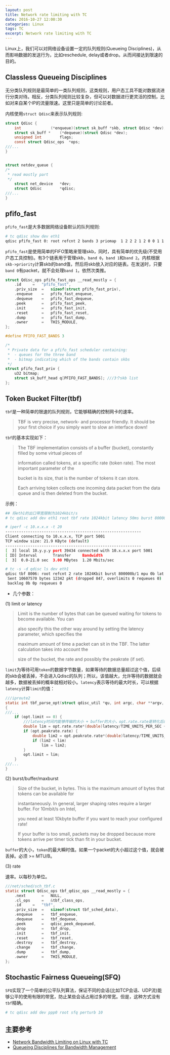 ```yaml
---
layout: post
title: Network rate limiting with TC
date: 2016-10-27 12:00:30
categories: Linux
tags: TC
excerpt: Network rate limiting with TC
---
```


Linux上，我们可以对网络设备设置一定的队列规则(Queueing Disciplines)，从而影响数据的发送行为，比如reschedule, delay或者drop。从而间接达到限速的目的。

## Classless Queueing Disciplines

无分类队列规则是最简单的一类队列规则，这类规则，用户态工具不能对数据流进行分类对待。相反，分类队列规则比较复杂，但可以对数据进行更灵活的控制，比如对来自某个IP的流量限速。这里只是简单的讨论前者。

内核使用`struct Qdisc`来表示队列规则:

```c
struct Qdisc {
	int 			(*enqueue)(struct sk_buff *skb, struct Qdisc *dev); ///skb -> queue
	struct sk_buff *	(*dequeue)(struct Qdisc *dev);
	unsigned int		flags;
	const struct Qdisc_ops	*ops;
///...
}


struct netdev_queue {
/*
 * read mostly part
 */
	struct net_device	*dev;
	struct Qdisc		*qdisc;
///...
}
```

## pfifo_fast

`pfifo_fast`是大多数据网络设备默认的队列规则:

```sh
# tc qdisc show dev eth1
qdisc pfifo_fast 0: root refcnt 2 bands 3 priomap  1 2 2 2 1 2 0 0 1 1 1 1 1 1 1 1
```

`pfifo_fast`是使用简单的FIFO策略来管理skb，同时，具有简单的优先级(不受用户态工具控制)。有3个链表用于管理skb，`band 0`，`band 1`和`band 2`。内核根据`skb->priority`计算skb的band值，然后将skb放入对应的链表。在发送时，只要`band 0`有packet，就不会处理`band 1`，依然次类推。

```c
struct Qdisc_ops pfifo_fast_ops __read_mostly = {
	.id		=	"pfifo_fast",
	.priv_size	=	sizeof(struct pfifo_fast_priv),
	.enqueue	=	pfifo_fast_enqueue,
	.dequeue	=	pfifo_fast_dequeue,
	.peek		=	pfifo_fast_peek,
	.init		=	pfifo_fast_init,
	.reset		=	pfifo_fast_reset,
	.dump		=	pfifo_fast_dump,
	.owner		=	THIS_MODULE,
};

#define PFIFO_FAST_BANDS 3

/*
 * Private data for a pfifo_fast scheduler containing:
 * 	- queues for the three band
 * 	- bitmap indicating which of the bands contain skbs
 */
struct pfifo_fast_priv {
	u32 bitmap;
	struct sk_buff_head q[PFIFO_FAST_BANDS]; ///3个skb list
};
```

## Token Bucket Filter(tbf)

`tbf`是一种简单的限速的队列规则，它能够精确的控制网卡的速率。

> TBF is very precise, network- and processor friendly. It should be your first choice if you simply want to slow an interface down!

`tbf`的基本实现如下：

> The TBF implementation consists of a buffer (bucket), constantly filled by some virtual pieces of
> 
> information called tokens, at a specific rate (token rate). The most important parameter of the 
> 
> bucket is its size, that is the number of tokens it can store.
>
> Each arriving token collects one incoming data packet from the data queue and is then deleted from the bucket.


示例：

```sh
## 将eth1的出口带宽限制为1024kbit/s
# tc qdisc add dev eth1 root tbf rate 1024kbit latency 50ms burst 800000

# iperf -c 10.x.x.x -t 20
------------------------------------------------------------
Client connecting to 10.x.x.x, TCP port 5001
TCP window size: 21.9 KByte (default)
------------------------------------------------------------
[  3] local 10.y.y.y port 39434 connected with 10.x.x.x port 5001
[ ID] Interval       Transfer     Bandwidth
[  3]  0.0-21.0 sec  3.00 MBytes  1.20 Mbits/sec

# tc -s -d qdisc ls dev eth1 
qdisc tbf 8006: root refcnt 2 rate 1024Kbit burst 800000b/1 mpu 0b lat 50.0ms 
 Sent 10607570 bytes 12342 pkt (dropped 847, overlimits 0 requeues 0) 
 backlog 0b 0p requeues 0 
```

* 几个参数：

(1) limit or latency

> Limit is the number of bytes that can be queued waiting for tokens to become available. You can 
>
> also specify this the other way around by setting the latency parameter, which specifies the 
>
> maximum amount of time a packet can sit in the TBF. The latter calculation takes into account the 
>
> size of the bucket, the rate and possibly the peakrate (if set).

`limit`为等待可用`token`的数据字节数量，如果等待的数据总量超过这个值，后续的skb会被丢掉，不会进入Qdisc的队列；所以，该值越大，允许等待的数据就会越多，数据被丢掉的概率就相对较小。`latency`表示等待的最大时长，可以根据`latency`计算`limit`的值：

```c
///iproute2
static int tbf_parse_opt(struct qdisc_util *qu, int argc, char **argv, struct nlmsghdr *n)
{
///...
	if (opt.limit == 0) {
		///latency时间内能够传输的大小 + buffer的大小，opt.rate.rate是转化后的以byte单位
		double lim = opt.rate.rate*(double)latency/TIME_UNITS_PER_SEC + buffer;
		if (opt.peakrate.rate) {
			double lim2 = opt.peakrate.rate*(double)latency/TIME_UNITS_PER_SEC + mtu;
			if (lim2 < lim)
				lim = lim2;
		}
		opt.limit = lim;
	}
///...
}
```

(2) burst/buffer/maxburst

> Size of the bucket, in bytes. This is the maximum amount of bytes that tokens can be available for
>
> instantaneously. In general, larger shaping rates require a larger buffer. For 10mbit/s on Intel,
>
>  you need at least 10kbyte buffer if you want to reach your configured rate!
>
> If your buffer is too small, packets may be dropped because more tokens arrive per timer tick than fit in your bucket.

`buffer`的大小，`token`的最大瞬时值。如果一个packet的大小超过这个值，就会被丢掉。必须 >= MTU/B。

(3) rate

速率。以每秒为单位。


```c
///net/sched/sch_tbf.c
static struct Qdisc_ops tbf_qdisc_ops __read_mostly = {
	.next		=	NULL,
	.cl_ops		=	&tbf_class_ops,
	.id		=	"tbf",
	.priv_size	=	sizeof(struct tbf_sched_data),
	.enqueue	=	tbf_enqueue,
	.dequeue	=	tbf_dequeue,
	.peek		=	qdisc_peek_dequeued,
	.drop		=	tbf_drop,
	.init		=	tbf_init,
	.reset		=	tbf_reset,
	.destroy	=	tbf_destroy,
	.change		=	tbf_change,
	.dump		=	tbf_dump,
	.owner		=	THIS_MODULE,
};
```

## Stochastic Fairness Queueing(SFQ)

`SFQ`实现了一个简单的公平队列算法，保证不同的会话(比如TCP会话、UDP流)能够公平的使用有限的带宽，防止某些会话占用过多的带宽。但是，这种方式没有`tbf`精确。

```sh
# tc qdisc add dev ppp0 root sfq perturb 10
```

## 主要参考

* [Network Bandwidth Limiting on Linux with TC](https://chandanduttachowdhury.wordpress.com/2015/08/14/bandwidth-limiting-with-tc-on-linux/)
* [Queueing Disciplines for Bandwidth Management](http://www.tldp.org/HOWTO/Adv-Routing-HOWTO/lartc.qdisc.html)